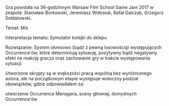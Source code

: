 Gra powstała na 36-godzinnym Warsaw Film School Game Jam 2017 w zespole: Stanisław Borkowski, Jeremiasz Wołosiuk, Rafał Galczak, Grzegorz Sołdatowski.

Temat: Miś

Interpretacja tematu: Symulator kolejki do sklepu

Rozwiązanie: System okresowo (bądź z pewną losowością) występujących Occurrence'ów, które determiniują sytuację, pozytywny bądź negatywny efekt na reakcję gracza oraz zachowanie gry w trakcie występowania sytuacji.

Utworzone skrypty są w większości pracą wspólną bez wyróżnionego autora,
ale na początkowym etapie występuje widoczny podział obowiązków, gdzie odpowiadałem za:

utworzenie Occurrence Menagera, sceny głównej, domyślnych Occurrence'ów
